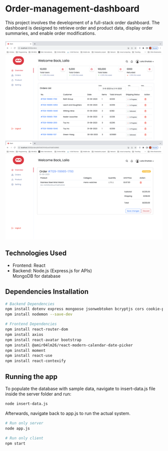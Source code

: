 # Order-management-dashboard

This project involves the development of a full-stack order dashboard. The dashboard is designed to retrieve order and product data, display order summaries, and enable order modifications.\
\
![Order dashboard page](orders-dashboard.png)
![Order datails page](order-details.png)

## Technologies Used
* Frontend: React
* Backend: Node.js (Express.js for APIs)\
MongoDB for database 

## Dependencies Installation

```bash
# Backend Dependencies
npm install dotenv express mongoose jsonwebtoken bcryptjs cors cookie-parser  --save
npm install nodemon --save-dev
```
```bash
# Frontend Dependencies
npm install react-router-dom
npm install axios
npm install react-avatar bootstrap
npm install @amir04lm26/react-modern-calendar-date-picker
npm install moment
npm install react-use
npm install react-contexify


```
## Running the app
To populate the database with sample data, navigate to insert-data.js file inside the server folder and run:
```bash
node insert-data.js
```
Afterwards, navigate back to app.js to run the actual system.
```bash
# Run only server
node app.js
```
```bash
# Run only client
npm start
```
